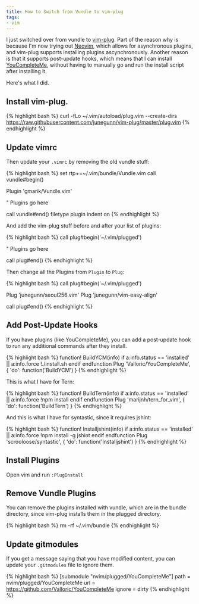 ```yaml
---
title: How to Switch from Vundle to vim-plug
tags:
- vim
---
```


I just switched over from vundle to [vim-plug](https://github.com/junegunn/vim-plug). Part of the reason why is because I'm now trying out [Neovim](http://neovim.org/), which allows for asynchronous plugins, and vim-plug supports installing plugins ascynchronously. Another reason is that it supports post-update hooks, which means that I can install [YouCompleteMe](http://valloric.github.io/YouCompleteMe/), without having to manually go and run the install script after installing it.

Here's what I did.

## Install vim-plug.

{% highlight bash %}
curl -fLo ~/.vim/autoload/plug.vim --create-dirs \
    https://raw.githubusercontent.com/junegunn/vim-plug/master/plug.vim
{% endhighlight %}

## Update vimrc

Then update your `.vimrc` by removing the old vundle stuff:

{% highlight bash %}
set rtp+=~/.vim/bundle/Vundle.vim
call vundle#begin()

Plugin 'gmarik/Vundle.vim'

" Plugins go here

call vundle#end()
filetype plugin indent on
{% endhighlight %}

And add the vim-plug stuff before and after your list of plugins:

{% highlight bash %}
call plug#begin('~/.vim/plugged')

" Plugins go here

call plug#end()
{% endhighlight %}

Then change all the Plugins from `Plugin` to `Plug`:

{% highlight bash %}
call plug#begin('~/.vim/plugged')

Plug 'junegunn/seoul256.vim'
Plug 'junegunn/vim-easy-align'

call plug#end()
{% endhighlight %}

## Add Post-Update Hooks

If you have plugins (like YouCompleteMe), you can add a post-update hook to run any additional commands after they install.

{% highlight bash %}
function! BuildYCM(info)
  if a:info.status == 'installed' || a:info.force
    !./install.sh
  endif
endfunction
Plug 'Valloric/YouCompleteMe', { 'do': function('BuildYCM') }
{% endhighlight %}

This is what I have for Tern:

{% highlight bash %}
function! BuildTern(info)
  if a:info.status == 'installed' || a:info.force
    !npm install
  endif
endfunction
Plug 'marijnh/tern_for_vim', { 'do': function('BuildTern') }
{% endhighlight %}

And this is what I have for syntastic, since it requires jshint:

{% highlight bash %}
function! Installjshint(info)
  if a:info.status == 'installed' || a:info.force
    !npm install -g jshint
  endif
endfunction
Plug 'scrooloose/syntastic', { 'do': function('Installjshint') }
{% endhighlight %}

## Install Plugins

Open vim and run `:PlugInstall`

## Remove Vundle Plugins

You can remove the plugins installed with vundle, which are in the bundle directory, since vim-plug installs them in the plugged directory.

{% highlight bash %}
rm -rf ~/.vim/bundle
{% endhighlight %}

## Update gitmodules

If you get a message saying that you have modified content, you can update your `.gitmodules` file to ignore them.

{% highlight bash %}
[submodule "nvim/plugged/YouCompleteMe"]
	path = nvim/plugged/YouCompleteMe
 	url = https://github.com/Valloric/YouCompleteMe
 	ignore = dirty
{% endhighlight %}
